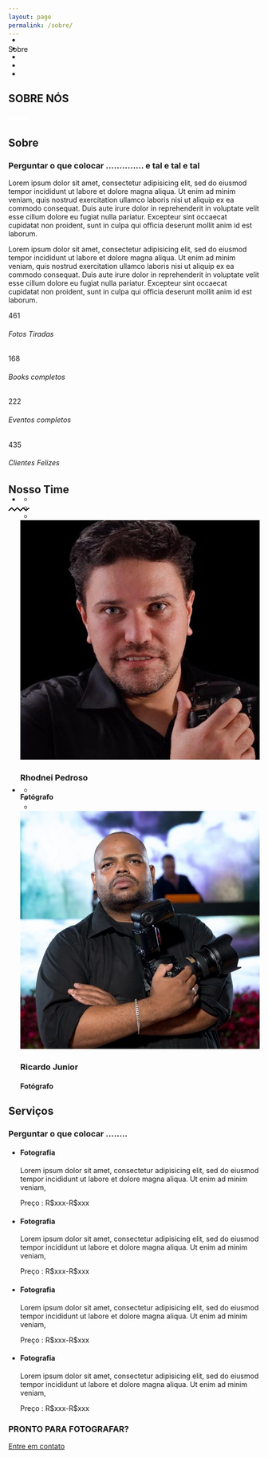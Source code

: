 ```yaml
---
layout: page
permalink: /sobre/
---
```


<div id="wrapper">
                <!--=============== Content holder  ===============-->
                <div class="content-holder elem scale-bg2 transition3">
                    <!--=============== Content  ===============-->
                    <div class="content full-height">
                        <!-- Fixed title-->
                        <div class="fixed-title"><span>Sobre</span></div>
                        <!-- Page navigation--> 
                        <div class="scroll-page-nav cdc" style="margin-top: -50px;">
                            <ul>
                                <li><a href="#sec1" class="act-link"></a></li>
                                <li><a href="#sec2"></a></li>
                                <li><a href="#sec3" class=""></a></li>
                                <li><a href="#sec4" class=""></a></li>
                                <li><a href="#sec5" class=""></a></li>
                            </ul>
                        </div>
                        <!-- Page navigation end-->
                        <!-- Page title section --> 
                        <section class="parallax-section">
                            <div class="overlay"></div>
                            <div class="bg skrollable skrollable-between" style="transform: translateY(-109.091px); background-image: url(&quot;/assets/images/bg/46.jpg&quot;);" data-top-bottom="transform: translateY(200px);" data-bottom-top="transform: translateY(-200px);"></div>
                            <div class="container">
                                <h2>SOBRE NÓS</h2>
                                <div class="separator-image"><img src="/assets/images/separator.png" alt=""></div>
                            </div>
                            <a class="custom-scroll-link sect-scroll" href="#sec1"><i class="fa fa-angle-double-down"></i></a>
                        </section>
                        <!-- Page title section end--> 
                        <!-- About   -->
                        <section class="section-columns" id="sec1">
                            <div class="section-columns-img">
                                <div class="bg" style="background-image:url(/assets/images/bg/22.jpg)"></div>
                            </div>
                            <div class="section-columns-text">
                                <div class="custom-inner">
                                    <div class="container">
                                        <h2>Sobre</h2>
                                        <div class="separator"></div>
                                        <div class="clearfix"></div>
                                        <h3 class="subtitle">Perguntar o que colocar .............. e tal e tal e tal</h3>
                                        <p>Lorem ipsum dolor sit amet, consectetur adipisicing elit, sed do eiusmod
                                        tempor incididunt ut labore et dolore magna aliqua. Ut enim ad minim veniam,
                                        quis nostrud exercitation ullamco laboris nisi ut aliquip ex ea commodo
                                        consequat. Duis aute irure dolor in reprehenderit in voluptate velit esse
                                        cillum dolore eu fugiat nulla pariatur. Excepteur sint occaecat cupidatat non
                                        proident, sunt in culpa qui officia deserunt mollit anim id est laborum.</p>
                                        <p>Lorem ipsum dolor sit amet, consectetur adipisicing elit, sed do eiusmod
                                        tempor incididunt ut labore et dolore magna aliqua. Ut enim ad minim veniam,
                                        quis nostrud exercitation ullamco laboris nisi ut aliquip ex ea commodo
                                        consequat. Duis aute irure dolor in reprehenderit in voluptate velit esse
                                        cillum dolore eu fugiat nulla pariatur. Excepteur sint occaecat cupidatat non
                                        proident, sunt in culpa qui officia deserunt mollit anim id est laborum.</p>
                                        <div class="clearfix"></div>
                                    </div>
                                </div>
                            </div>
                        </section>
                        <!-- About end  -->
                        <!-- Facts -->
                        <section class="no-padding" id="sec2">
                            <div class="content">
                                <div class="inline-facts-holder">
                                    <!-- 1  -->
                                    <div class="inline-facts">
                                        <i class="fa fa-picture-o "></i>	 
                                        <div class="milestone-counter">
                                            <div class="stats animaper">
                                                <div class="num" data-content="461" data-num="461">461</div>
                                            </div>
                                        </div>
                                        <h6>Fotos Tiradas</h6>
                                    </div>
                                    <!-- 1  end-->
                                    <!-- 2  -->
                                    <div class="inline-facts">
                                        <i class="fa fa-suitcase "></i>	
                                        <div class="milestone-counter">
                                            <div class="stats animaper">
                                                <div class="num" data-content="168" data-num="168">168</div>
                                            </div>
                                        </div>
                                        <h6>Books completos</h6>
                                    </div>
                                    <!-- 2 end  -->
                                    <!-- 3  -->
                                    <div class="inline-facts">
                                        <i class="fa fa-suitcase "></i> 
                                        <div class="milestone-counter">
                                            <div class="stats animaper">
                                                <div class="num" data-content="222" data-num="222">222</div>
                                            </div>
                                        </div>
                                        <h6>Eventos completos</h6>
                                    </div>
                                    <!-- 3 end  -->
                                    <!-- 4  -->
                                    <div class="inline-facts">
                                        <i class="fa fa-trophy"></i>
                                        <div class="milestone-counter">
                                            <div class="stats animaper">
                                                <div class="num" data-content="435" data-num="435">435</div>
                                            </div>
                                        </div>
                                        <h6>Clientes Felizes</h6>
                                    </div>
                                    <!-- 4 end  -->
                                </div>
                            </div>
                        </section>
                        <!-- Facts end   -->
                        <!-- Team   -->
                        <section id="sec3">
                            <div class="container">
                                <h2>Nosso Time</h2>
                                <div class="separator-image"><img src="/assets/images/separator2.png" alt=""></div>
                                <ul class="team-holder">
                                    <!-- 1 -->
                                    <li>
                                        <div class="team-box">
                                            <div class="team-photo">
                                                <div class="overlay"></div>
                                                <ul class="team-social cdc" style="margin-top: -50px;">
                                                    <li><a href="https://www.facebook.com/rhodnei.pedroso/media_set?set=a.144278488943379.16408.100000836858795&type=3" target="_blank"><i class="fa fa-facebook"></i></a></li>
                                                    <li><a href="#" target="_blank"><i class="fa fa-twitter"></i></a></li>
                                                    <li><a href="#" target="_blank"><i class="fa fa-tumblr"></i></a></li>
                                                </ul>
                                                <img src="/assets/images/team/1.jpg" alt="" class="respimg"> 									
                                            </div>
                                            <div class="team-info">
                                                <h3>Rhodnei Pedroso</h3>
                                                <h4>Fotógrafo</h4>
                                            </div>
                                        </div>
                                    </li>
                                    <!-- 1  end-->
                                    <!-- 2 -->
                                    <li>
                                        <div class="team-box">
                                            <div class="team-photo">
                                                <div class="overlay"></div>
                                                <ul class="team-social cdc" style="margin-top: -50px; display: block;">
                                                    <li><a href="https://www.facebook.com/profile.php?id=100008611428817&sk=photos&collection_token=100008611428817%3A2305272732%3A5" target="_blank"><i class="fa fa-facebook"></i></a></li>
                                                    <li><a href="#" target="_blank"><i class="fa fa-twitter"></i></a></li>
                                                    <li><a href="#" target="_blank"><i class="fa fa-tumblr"></i></a></li>
                                                </ul>
                                                <img src="/assets/images/team/2.jpg" alt="" class="respimg"> 										
                                            </div>
                                            <div class="team-info">
                                                <h3>Ricardo Junior</h3>
                                                <h4>Fotógrafo</h4>
                                            </div>
                                        </div>
                                    </li>
                                    <!-- 2 end  -->
                                    <!-- 3 -->
                                  <!--  <li>
                                        <div class="team-box">
                                            <div class="team-photo">
                                                <div class="overlay"></div>
                                                <ul class="team-social cdc" style="margin-top: -50px;">
                                                    <li><a href="#" target="_blank"><i class="fa fa-facebook"></i></a></li>
                                                    <li><a href="#" target="_blank"><i class="fa fa-twitter"></i></a></li>
                                                    <li><a href="#" target="_blank"><i class="fa fa-tumblr"></i></a></li>
                                                    <li><a href="#" target="_blank"><i class="fa fa-behance"></i></a></li>
                                                </ul>
                                                <img src="/assets/images/team/3.jpg" alt="" class="respimg"> 										
                                            </div>
                                            <div class="team-info">
                                                <h3>Taylor Roberts</h3>
                                                <h4>Co-manager associated</h4>
                                            </div>
                                        </div>
                                    </li>
                                    3 end  -->
                                </ul>
                            </div>
                        </section>
                        <!-- Team end   -->
                        <!-- services   -->
                        <section class="section-columns" id="sec4">
                            <div class="section-columns-img">
                                <div class="bg bg-ser transition" style="background-image:url(/assets/images/bg/4.jpg)"></div>
                            </div>
                            <div class="section-columns-text">
                                <div class="custom-inner">
                                    <div class="container">
                                        <h2>Serviços</h2>
                                        <div class="separator"></div>
                                        <div class="clearfix"></div>
                                        <h3 class="subtitle">Perguntar o que colocar ........</h3>
                                        <ul class="servicses-holder">
                                            <!-- 1  -->
                                            <li data-bgscr="/assets/images/bg/4.jpg">
                                                <i class="fa fa-map-signs"></i>
                                                <h4>Fotografia</h4>
                                                <p>Lorem ipsum dolor sit amet, consectetur adipisicing elit, sed do eiusmod
                                                tempor incididunt ut labore et dolore magna aliqua. Ut enim ad minim veniam,
                                                 </p>
                                                <span>Preço : R$xxx-R$xxx</span>
                                            </li>
                                            <!-- 1 end --> 
                                            <!-- 2  -->
                                            <li data-bgscr="/assets/images/bg/54.jpg">
                                                <i class="fa fa-tree"></i>
                                              <h4>Fotografia</h4>
                                                <p>Lorem ipsum dolor sit amet, consectetur adipisicing elit, sed do eiusmod
                                                tempor incididunt ut labore et dolore magna aliqua. Ut enim ad minim veniam,
                                                 </p>
                                                <span>Preço : R$xxx-R$xxx</span>
                                            </li>
                                            <!-- 2 end --> 
                                            <!-- 3  -->                                   
                                            <li data-bgscr="/assets/images/bg/54.jpg">
                                                <i class="fa fa-meh-o"></i>
                                            <h4>Fotografia</h4>
                                                <p>Lorem ipsum dolor sit amet, consectetur adipisicing elit, sed do eiusmod
                                                tempor incididunt ut labore et dolore magna aliqua. Ut enim ad minim veniam,
                                                 </p>
                                                <span>Preço : R$xxx-R$xxx</span>
                                            </li>
                                            <!-- 3 end --> 
                                            <!-- 4  -->
                                            <li data-bgscr="/assets/images/bg/10.jpg">
                                                <i class="fa fa-language"></i>
                                            <h4>Fotografia</h4>
                                                <p>Lorem ipsum dolor sit amet, consectetur adipisicing elit, sed do eiusmod
                                                tempor incididunt ut labore et dolore magna aliqua. Ut enim ad minim veniam,
                                                 </p>
                                                <span>Preço : R$xxx-R$xxx</span>
                                            </li>
                                            <!-- 4 end -->                                                                          
                                        </ul>
                                    </div>
                                </div>
                            </div>
                        </section>
                        <!-- Services end   -->
                        <!-- Order  -->                       
                        <section class="no-padding">
                            <div class="order-holder">
                                <div class="container">
                                    <div class="row">
                                        <div class="col-md-8">
                                            <h3>PRONTO PARA FOTOGRAFAR? </h3>
                                        </div>
                                        <div class="col-md-3">
                                            <a href="/{{ site.baseurl }}contato" class=" btn anim-button  trans-btn  transition fl-l"><span>Entre em contato</span><i class="fa fa-envelope-o"></i></a>
                                        </div>
                                    </div>
                                </div>
                            </div>
                        </section>
                        <!--Order end  -->
                        <!-- Testimonials   -->
                        <!-- Testimonials end -->
                    </div>
                    <!-- Content end  -->  
                    <!-- Share container  -->    
                    <div class="share-container  isShare" data-share="['facebook','googleplus','twitter','linkedin']"></div></div>
                </div>
                <!-- content holder end -->
            </div>
            <!-- wrapper end -->
            <div class="left-decor"></div>
            <div class="right-decor"></div>